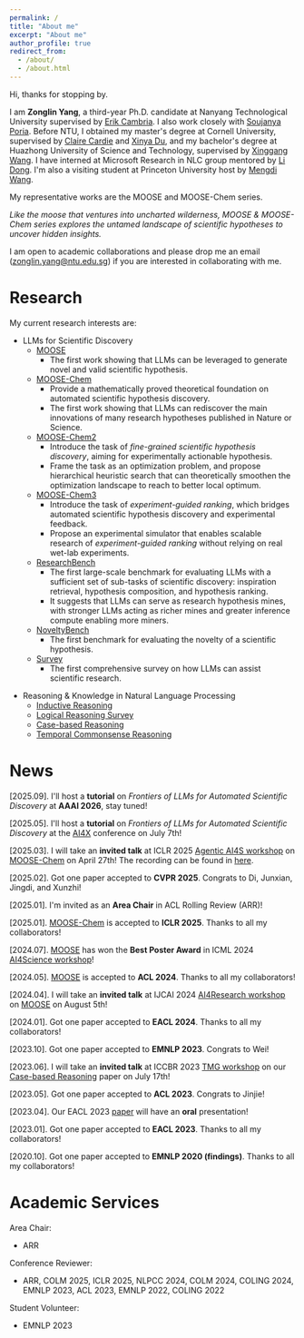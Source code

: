 ```yaml
---
permalink: /
title: "About me"
excerpt: "About me"
author_profile: true
redirect_from: 
  - /about/
  - /about.html
---
```


Hi, thanks for stopping by.

I am **Zonglin Yang**, a third-year Ph.D. candidate at Nanyang Technological University supervised by [Erik Cambria](https://sentic.net/erikcambria/). I also work closely with [Soujanya Poria](https://soujanyaporia.github.io/). Before NTU, I obtained my master's degree at Cornell University, supervised by [Claire Cardie](https://www.cs.cornell.edu/home/cardie/) and [Xinya Du](https://xinyadu.github.io/), and my bachelor's degree at Huazhong University of Science and Technology, supervised by [Xinggang Wang](https://xwcv.github.io/). I have interned at Microsoft Research in NLC group mentored by [Li Dong](http://dong.li/). I'm also a visiting student at Princeton University host by [Mengdi Wang](https://mwang.princeton.edu/).

My representative works are the MOOSE and MOOSE-Chem series. 

*Like the moose that ventures into uncharted wilderness, MOOSE & MOOSE-Chem series explores the untamed landscape of scientific hypotheses to uncover hidden insights.*

I am open to academic collaborations and please drop me an email (<zonglin.yang@ntu.edu.sg>) if you are interested in collaborating with me.
<!--**I am actively seeking internship opportunities in 2024. If you have any openings available, kindly reach out to me via email (<zonglin.yang@ntu.edu.sg>).**-->
<!--**I will be on the job market in June 2025! Feel free to reach out if you’re interested in my research or have relevant opportunities.**-->
<!--I will be in the academic and industrial job market in June 2025! If you have any openings available, kindly reach out to me via email (<zonglin.yang@ntu.edu.sg>).-->


Research
======
My current research interests are:  
* LLMs for Scientific Discovery
  * [MOOSE](https://arxiv.org/abs/2309.02726)
    * The first work showing that LLMs can be leveraged to generate novel and valid scientific hypothesis.
  * [MOOSE-Chem](https://arxiv.org/abs/2410.07076)
    * Provide a mathematically proved theoretical foundation on automated scientific hypothesis discovery.
    * The first work showing that LLMs can rediscover the main innovations of many research hypotheses published in Nature or Science.
  * [MOOSE-Chem2](https://arxiv.org/abs/2505.19209)
    * Introduce the task of *fine-grained scientific hypothesis discovery*, aiming for experimentally actionable hypothesis.
    * Frame the task as an optimization problem, and propose hierarchical heuristic search that can theoretically smoothen the optimization landscape to reach to better local optimum.
  * [MOOSE-Chem3](https://arxiv.org/abs/2505.17873)
    * Introduce the task of *experiment-guided ranking*, which bridges automated scientific hypothesis discovery and experimental feedback.
    * Propose an experimental simulator that enables scalable research of *experiment-guided ranking* without relying on real wet-lab experiments.
  * [ResearchBench](https://arxiv.org/pdf/2503.21248)
    * The first large-scale benchmark for evaluating LLMs with a sufficient set of sub-tasks of scientific discovery: inspiration retrieval, hypothesis composition, and hypothesis ranking.
    * It suggests that LLMs can serve as research hypothesis mines, with stronger LLMs acting as richer mines and greater inference compute enabling more miners.
  * [NoveltyBench](https://arxiv.org/abs/2505.24615)
    * The first benchmark for evaluating the novelty of a scientific hypothesis.
  * [Survey](https://arxiv.org/pdf/2501.04306)
    * The first comprehensive survey on how LLMs can assist scientific research.
<!--* Alignment of LLMs.-->
* Reasoning & Knowledge in Natural Language Processing
  * [Inductive Reasoning](https://aclanthology.org/2024.eacl-long.13/)
    <!--* The first work on language models for generative inductive reasoning.-->
  * [Logical Reasoning Survey](https://arxiv.org/pdf/2303.12023.pdf)
  * [Case-based Reasoning](https://aclanthology.org/2023.eacl-main.255/)
  * [Temporal Commonsense Reasoning](https://aclanthology.org/2020.findings-emnlp.302/)

<!-- More specifically about my past research: -->

<!-- (1) Bridging research between classic AI (Knowledge Representation and Reasoning) and Natural Language Processing, e.g., [Inductive Reasoning](https://aclanthology.org/2024.eacl-long.13/) and [Case-based Reasoning](https://aclanthology.org/2023.eacl-main.255/). -->

<!-- (2) A [Further Work on Inductive Reasoning](https://arxiv.org/abs/2309.02726) that leverages LLM agents to generate novel and valid social science hypotheses to assist scientist. -->

<!-- (3) A further work on [Chemistry Scientific Discovery](https://arxiv.org/abs/2410.07076) that can rediscover the chemistry hypotheses published in Nature and Science. -->

<!-- (3) A [Survey on Logical Reasoning](https://arxiv.org/pdf/2303.12023.pdf) over Natural Language as Knowledge Representation.  -->
<!-- It surveys papers under a new paradigm of logical reasoning that uses natural language as knowledge representation and PLMs as reasoners. In contrast, in the classic AI research of logical reasoning, formal language is used as knowledge representation, and symbolic methods are used as reasoners.   -->

<!-- ![Alt text](https://github.com/ZonglinY/ZonglinY.github.io/blob/master/images/LRNL.pdf) -->

<!--(4) Improving [Temporal Commonsense Reasoning](https://aclanthology.org/2020.findings-emnlp.302/) via distant supervision.-->



<!-- My primary research goal is to apply Deep Learning for Natural Language Processing and develop **Language Technology for All**. To achievethis goal and make language technology accessible in most people’s lives, I identify two major research topics that I’m interested in: **efficiency** and **trustworthiness** of NLP models. Efficiency involves both the amount of **computation** and **data** required for (pre-)training and using NLP models. Trustworthiness involves the **interpretability**, **fairness**, and **robustness** with respect to adversarial attacks and out-of-distribution samples.  

Specifically I am interested in the following research topics:  
&nbsp;&nbsp;&nbsp;&nbsp;&nbsp;&nbsp;&nbsp;&nbsp;**Natural language generation, creative text generation, evaluation for NLG models.**  
&nbsp;&nbsp;&nbsp;&nbsp;&nbsp;&nbsp;&nbsp;&nbsp;**Commonsense reasoning and knowledge-based reasoning.**  
&nbsp;&nbsp;&nbsp;&nbsp;&nbsp;&nbsp;&nbsp;&nbsp;**Robust NLP models for OOD samples and reducing spurious dataset biases.**  
&nbsp;&nbsp;&nbsp;&nbsp;&nbsp;&nbsp;&nbsp;&nbsp;**Interpretability, explainability, biases, and fairness for NLP models.**  
&nbsp;&nbsp;&nbsp;&nbsp;&nbsp;&nbsp;&nbsp;&nbsp;**Green NLP, Low resource NLP, and Learning NLP models from high-level supervision**  
&nbsp;&nbsp;&nbsp;&nbsp;&nbsp;&nbsp;&nbsp;&nbsp;**Multi-modality**   -->
<!-- I am open to academic collaborations and please drop me an email if you are interested in collaborating with me.   -->

News
======

\[2025.09]. I'll host a **tutorial** on *Frontiers of LLMs for Automated Scientific Discovery* at **AAAI 2026**, stay tuned! 

\[2025.05]. I'll host a **tutorial** on *Frontiers of LLMs for Automated Scientific Discovery* at the [AI4X](https://ai4x.cc/tutorials/) conference on July 7th!

<!--\[2025.03]. Our preprint of [ResearchBench](https://arxiv.org/pdf/2503.21248) is out.  -->

\[2025.03]. I will take an **invited talk** at ICLR 2025 [Agentic AI4S workshop](https://iclragenticai.github.io/) on [MOOSE-Chem](https://arxiv.org/abs/2410.07076v4) on April 27th! The recording can be found in [here](https://iclr.cc/virtual/2025/33129). 

\[2025.02]. Got one paper accepted to **CVPR 2025**. Congrats to Di, Junxian, Jingdi, and Xunzhi!

\[2025.01]. I'm invited as an **Area Chair** in ACL Rolling Review (ARR)!

\[2025.01]. [MOOSE-Chem](https://arxiv.org/abs/2410.07076) is accepted to **ICLR 2025**. Thanks to all my collaborators!

<!--\[2025.01]. Our preprint of [Survey on LLMs for Scientific Research](https://arxiv.org/pdf/2501.04306) is out.  -->

<!--\[2024.10]. Our preprint of [Chemistry Scientific Discovery](https://arxiv.org/abs/2410.07076) is out.-->

\[2024.07]. [MOOSE](https://arxiv.org/abs/2309.02726) has won the **Best Poster Award** in ICML 2024 [AI4Science workshop](https://ai4sciencecommunity.github.io/icml24/award.html)! 

<!--\[2024.06]. In summary, our [LLM & Scientific Discovery](https://arxiv.org/abs/2309.02726) paper will be presented at ICML 2024 [AI4Science workshop](https://ai4sciencecommunity.github.io/icml24.html), IJCAI 2024 [AI4Research workshop](https://ai4research.github.io/), ACL 2024 [NLRSE workshop](https://nl-reasoning-workshop.github.io/), ACL 2024 [KnowledgeLM workshop](https://knowledgeable-lm.github.io/), and [AI4Science and Nobel Turing Challenge Initiative Conference](https://ai4science.sg/ai4sci%2Fntci-conf#f870436a-eaa4-414b-a8c6-b89ba727fdb5)! So you know where to find me😆😆!-->

\[2024.05]. [MOOSE](https://arxiv.org/abs/2309.02726) is accepted to **ACL 2024**. Thanks to all my collaborators!  

<!-- \[2024.01]. I will physically attend EACL 2024 at Malta! Please let me know if you want to chat with me! -->

<!--\[2024.04]. I'm invited to be an area chair of ICML 2024 [AI4Science workshop](https://ai4sciencecommunity.github.io/icml24.html)!-->

\[2024.04]. I will take an **invited talk** at IJCAI 2024 [AI4Research workshop](https://ai4research.github.io/) on [MOOSE](https://arxiv.org/abs/2309.02726) on August 5th!  

\[2024.01]. Got one paper accepted to **EACL 2024**. Thanks to all my collaborators!  

<!-- \[2023.12]. I will physically attend EMNLP 2023 at Singapore! Please let me know if you want to chat with me! -->

\[2023.10]. Got one paper accepted to **EMNLP 2023**. Congrats to Wei!

<!--\[2023.09]. Our preprint of [LLM & Scientific Discovery](https://arxiv.org/abs/2309.02726) is out.-->

\[2023.06]. I will take an **invited talk** at ICCBR 2023 [TMG workshop](https://recap.uni-trier.de/workshops/tmg-2023/) on our [Case-based Reasoning](https://aclanthology.org/2023.eacl-main.255/) paper on July 17th!  

<!--\[2023.05]. Our [Survey on Logical Reasoning](https://arxiv.org/pdf/2303.12023.pdf) will be present at ACL 2023 [NLRSE workshop](https://nl-reasoning-workshop.github.io/) (in a non-archival way) on July 13th!-->

\[2023.05]. Got one paper accepted to **ACL 2023**. Congrats to Jinjie!

<!-- \[2023.05]. Our inductive reasoning [paper](https://aclanthology.org/2024.eacl-long.13/) receives very [positive comments](https://docs.google.com/document/d/1wBUL8f3HtR_DN8loGR5IhDjQawrxOykv22-NW-dzZPY/edit?usp=sharing) from meta-reviewer in ACL 2023 but is rejected! (ACL 2023 excitement score pre-rebuttal: 4, 4, 2.5; after rebuttal: 4, 3.5, 2.5; ACL meta agrees with our rebuttal against r3; AAAI 2023 score: 7, 7, 4, 4) -->

<!-- \[2023.04]. ~~I'm planning to physically attend EACL 2023!~~ Let me know if you want to chat with me ~~in Dubrovnik! (if I can successfully get the visa)~~ (No I can't get the visa!) -->

\[2023.04]. Our EACL 2023 [paper](https://aclanthology.org/2023.eacl-main.255/) will have an **oral** presentation!  

\[2023.01]. Got one paper accepted to **EACL 2023**. Thanks to all my collaborators!  

\[2020.10]. Got one paper accepted to **EMNLP 2020 (findings)**. Thanks to all my collaborators!  


Academic Services
======
Area Chair:  
<!--ICML 2024 AI4Science Workshop-->
* ARR

Conference Reviewer: 
* ARR, COLM 2025, ICLR 2025, NLPCC 2024, COLM 2024, COLING 2024, EMNLP 2023, ACL 2023, EMNLP 2022, COLING 2022  

<!-- Journal Reviewer: 
* IEEE Transactions on Affective Computing
* Knowledge-Based Systems
* Information Fusion
* Artificial Intelligence Review
* Cognitive Computation  -->

Student Volunteer:  
* EMNLP 2023  


<!-- <script type="text/javascript" id="clustrmaps" src="//clustrmaps.com/map_v2.js?d=YRGrykBPpahx3PGSEvSxEgxL4CMmQCpR10FpVR2MVTE&cl=ffffff&w=a"></script>
 -->
 <script type='text/javascript' id='clustrmaps' src='//cdn.clustrmaps.com/map_v2.js?cl=ffffff&w=304&t=n&d=YRGrykBPpahx3PGSEvSxEgxL4CMmQCpR10FpVR2MVTE&co=2d78ad&cmo=3acc3a&cmn=ff5353&ct=ffffff'></script>
<!-- \[2018.12\] Start my research internship at at [NLC Group @ Microsoft Research Asia](https://www.microsoft.com/en-us/research/group/natural-language-computing/), advised by Dr. Tao Ge.  

\[2018.8\] Start my Master study at NLSDE Lab in Beihang University, advised by Prof. Ke Xu   -->

<!-- Personal information
------
I am a big fan of Harry Potter, Real Madrid, and Cristiano Ronaldo. I enjoy reading books (especially sci-fictions) and playing games (including FIFA, League of Legends, etc.) in my free time. -->
